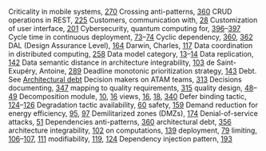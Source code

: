 Criticality in mobile systems, [270](ch18.xhtml#page_270) Crossing anti-patterns, [360](ch23.xhtml#page_360) CRUD operations in REST, [225](ch15.xhtml#page_225) Customers, communication with, [28](ch02.xhtml#page_28) Customization of user interface, [201](ch13.xhtml#page_201) Cybersecurity, quantum computing for, [396](ch26.xhtml#page_396)–[397](ch26.xhtml#page_397) Cycle time in continuous deployment, [73](ch05.xhtml#page_73)–[74](ch05.xhtml#page_74) Cyclic dependency, [360](ch23.xhtml#page_360), [362](ch23.xhtml#page_362) DAL (Design Assurance Level), [164](ch10.xhtml#page_164) Darwin, Charles, [117](ch08.xhtml#page_117) Data coordination in distributed computing, [258](ch17.xhtml#page_258) Data model category, [13](ch01.xhtml#page_13)–[14](ch01.xhtml#page_14) Data replication, [142](ch09.xhtml#page_142) Data semantic distance in architecture integrability, [103](ch07.xhtml#page_103) de Saint-Exupéry, Antoine, [289](ch20.xhtml#page_289) Deadline monotonic prioritization strategy, [143](ch09.xhtml#page_143) Debt. See [Architectural debt](index.xhtml#ind33) Decision makers on ATAM teams, [313](ch21.xhtml#page_313) Decisions documenting, [347](ch22.xhtml#page_347) mapping to quality requirements, [315](ch21.xhtml#page_315) quality design, [48](ch03.xhtml#page_48)–[49](ch03.xhtml#page_49) Decomposition module, [10](ch01.xhtml#page_10), [16](ch01.xhtml#page_16) views, [16](ch01.xhtml#page_16), [18](ch01.xhtml#page_18), [340](ch22.xhtml#page_340) Defer binding tactic, [124](ch08.xhtml#page_124)–[126](ch08.xhtml#page_126) Degradation tactic availability, [60](ch04.xhtml#page_60) safety, [159](ch10.xhtml#page_159) Demand reduction for energy efficiency, [95](ch06.xhtml#page_95), [97](ch06.xhtml#page_97) Demilitarized zones (DMZs), [174](ch11.xhtml#page_174) Denial-of-service attacks, [51](ch04.xhtml#page_51) Dependencies anti-patterns, [360](ch23.xhtml#page_360) architectural debt, [356](ch23.xhtml#page_356) architecture integrability, [102](ch07.xhtml#page_102) on computations, [139](ch09.xhtml#page_139) deployment, [79](ch05.xhtml#page_79) limiting, [106](ch07.xhtml#page_106)–[107](ch07.xhtml#page_107), [111](ch07.xhtml#page_111) modifiability, [119](ch08.xhtml#page_119), [124](ch08.xhtml#page_124) Dependency injection pattern, [193](ch12.xhtml#page_193)